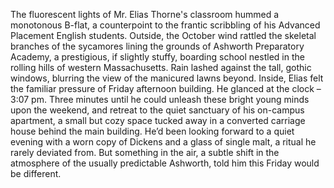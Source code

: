 The fluorescent lights of Mr. Elias Thorne's classroom hummed a monotonous B-flat, a counterpoint to the frantic scribbling of his Advanced Placement English students. Outside, the October wind rattled the skeletal branches of the sycamores lining the grounds of Ashworth Preparatory Academy, a prestigious, if slightly stuffy, boarding school nestled in the rolling hills of western Massachusetts. Rain lashed against the tall, gothic windows, blurring the view of the manicured lawns beyond. Inside, Elias felt the familiar pressure of Friday afternoon building.  He glanced at the clock – 3:07 pm.  Three minutes until he could unleash these bright young minds upon the weekend, and retreat to the quiet sanctuary of his on-campus apartment, a small but cozy space tucked away in a converted carriage house behind the main building.  He’d been looking forward to a quiet evening with a worn copy of Dickens and a glass of single malt, a ritual he rarely deviated from. But something in the air, a subtle shift in the atmosphere of the usually predictable Ashworth, told him this Friday would be different.
